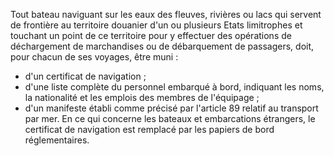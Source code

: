 Tout bateau naviguant sur les eaux des fleuves,
rivières ou lacs qui servent de frontière au territoire douanier d'un
ou plusieurs Etats limitrophes et touchant un point de ce territoire
pour y effectuer des opérations de déchargement de marchandises ou de
débarquement de passagers, doit, pour chacun de ses voyages, être muni :
- d'un certificat de navigation ;
- d'une liste complète du personnel embarqué à bord, indiquant les
noms, la nationalité et les emplois des membres de l'équipage ;
- d'un manifeste établi comme précisé par l'article 89 relatif au
transport par mer.
En ce qui concerne les bateaux et embarcations étrangers, le certificat
de navigation est remplacé par les papiers de bord réglementaires.